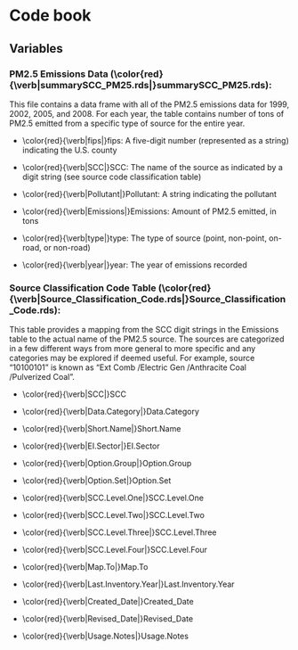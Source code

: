 # Code book

## Variables

### PM2.5 Emissions Data (\color{red}{\verb|summarySCC_PM25.rds|}summarySCC_PM25.rds):  
This file contains a data frame with all of the PM2.5 emissions data for 1999, 2002, 2005, and 2008. For each year, the table contains number of tons of PM2.5 emitted from a specific type of source for the entire year.  

- \color{red}{\verb|fips|}fips: A five-digit number (represented as a string) indicating the U.S. county  

- \color{red}{\verb|SCC|}SCC: The name of the source as indicated by a digit string (see source code classification table)  

- \color{red}{\verb|Pollutant|}Pollutant: A string indicating the pollutant  

- \color{red}{\verb|Emissions|}Emissions: Amount of PM2.5 emitted, in tons  

- \color{red}{\verb|type|}type: The type of source (point, non-point, on-road, or non-road)  

- \color{red}{\verb|year|}year: The year of emissions recorded

### Source Classification Code Table (\color{red}{\verb|Source_Classification_Code.rds|}Source_Classification_Code.rds):  
This table provides a mapping from the SCC digit strings in the Emissions table to the actual name of the PM2.5 source. The sources are categorized in a few different ways from more general to more specific and any categories may be explored if deemed useful. For example, source “10100101” is known as “Ext Comb /Electric Gen /Anthracite Coal /Pulverized Coal”.  

- \color{red}{\verb|SCC|}SCC

- \color{red}{\verb|Data.Category|}Data.Category  

- \color{red}{\verb|Short.Name|}Short.Name  

- \color{red}{\verb|EI.Sector|}EI.Sector  

- \color{red}{\verb|Option.Group|}Option.Group 

- \color{red}{\verb|Option.Set|}Option.Set  

- \color{red}{\verb|SCC.Level.One|}SCC.Level.One  

- \color{red}{\verb|SCC.Level.Two|}SCC.Level.Two  

- \color{red}{\verb|SCC.Level.Three|}SCC.Level.Three  

- \color{red}{\verb|SCC.Level.Four|}SCC.Level.Four  

- \color{red}{\verb|Map.To|}Map.To  

- \color{red}{\verb|Last.Inventory.Year|}Last.Inventory.Year  

- \color{red}{\verb|Created_Date|}Created_Date  

- \color{red}{\verb|Revised_Date|}Revised_Date  

- \color{red}{\verb|Usage.Notes|}Usage.Notes  
